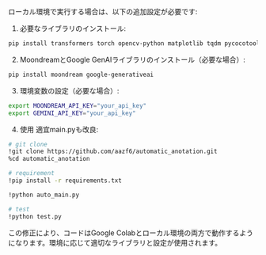 
ローカル環境で実行する場合は、以下の追加設定が必要です:

1. 必要なライブラリのインストール:
```bash
pip install transformers torch opencv-python matplotlib tqdm pycocotools
```

2. MoondreamとGoogle GenAIライブラリのインストール（必要な場合）:
```bash
pip install moondream google-generativeai
```

3. 環境変数の設定（必要な場合）:
```bash
export MOONDREAM_API_KEY="your_api_key"
export GEMINI_API_KEY="your_api_key"
```

4. 使用 適宜main.pyも改良:
```bash
# git clone
!git clone https://github.com/aazf6/automatic_anotation.git
%cd automatic_anotation

# requirement
!pip install -r requirements.txt

!python auto_main.py

# test
!python test.py
```

この修正により、コードはGoogle Colabとローカル環境の両方で動作するようになります。環境に応じて適切なライブラリと設定が使用されます。